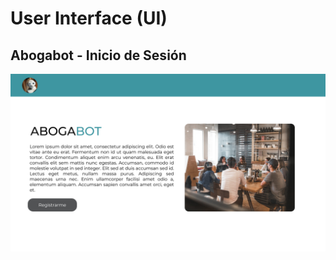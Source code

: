# User Interface (UI)

## Abogabot - Inicio de Sesión
<div style="text-align:center">
    <img src="./UI.png"/>
</div>
